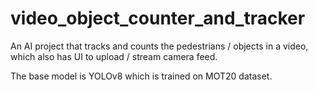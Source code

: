 # video_object_counter_and_tracker
An AI project that tracks and counts the pedestrians / objects in a video, which also has UI to upload / stream camera feed.

The base model is YOLOv8 which is trained on MOT20 dataset.
